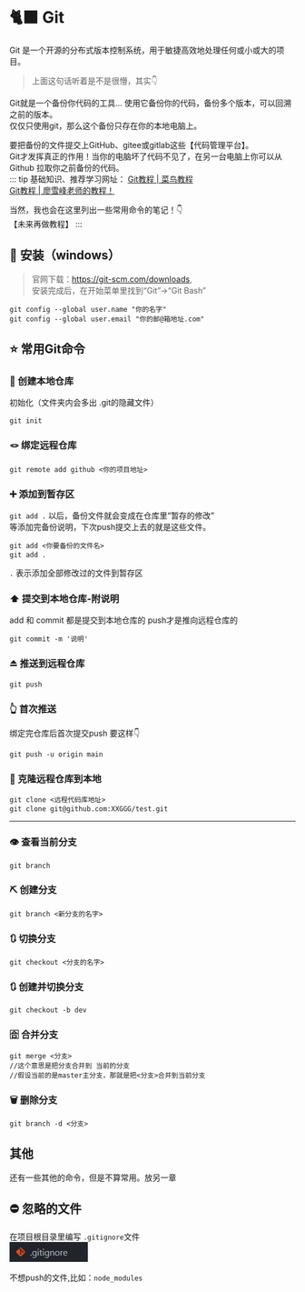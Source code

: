 # 🐈‍⬛ Git

Git 是一个开源的分布式版本控制系统，用于敏捷高效地处理任何或小或大的项目。

> 上面这句话听着是不是很懵，其实👇

Git就是一个备份你代码的工具... 使用它备份你的代码，备份多个版本，可以回溯之前的版本。  
仅仅只使用git，那么这个备份只存在你的本地电脑上。 

要把备份的文件提交上GitHub、gitee或gitlab这些【代码管理平台】。  
Git才发挥真正的作用！当你的电脑坏了代码不见了，在另一台电脑上你可以从Github 拉取你之前备份的代码。  
::: tip 基础知识、推荐学习网址：
[Git教程 | 菜鸟教程](https://www.runoob.com/git/git-tutorial.html)  
[Git教程 | 廖雪峰老师的教程！](https://www.liaoxuefeng.com/wiki/896043488029600/)

当然，我也会在这里列出一些常用命令的笔记！👇  
【未来再做教程】
:::

## 🔨 安装（windows）
> 官网下载：https://git-scm.com/downloads,  
> 安装完成后，在开始菜单里找到“Git”->“Git Bash”
```shell
git config --global user.name "你的名字"
git config --global user.email "你的邮@箱地址.com"
```

## ⭐ 常用Git命令

### 🔧 创建本地仓库
初始化（文件夹内会多出 .git的隐藏文件）
```shell
git init        
```
### 🪢 绑定远程仓库
```shell
git remote add github <你的项目地址>
```
### ➕ 添加到暂存区
`git add .` 以后，备份文件就会变成在仓库里“暂存的修改”   
等添加完备份说明，下次push提交上去的就是这些文件。
```shell
git add <你要备份的文件名>
git add .  
```
`.` 表示添加全部修改过的文件到暂存区

### ⬆️ 提交到本地仓库-附说明
add 和 commit 都是提交到本地仓库的 push才是推向远程仓库的
```shell
git commit -m '说明'
```
### ⏏️ 推送到远程仓库
```shell
git push
```
### 👆 首次推送
绑定完仓库后首次提交push 要这样👇
```shell
git push -u origin main
```

### 📩 克隆远程仓库到本地
```shell
git clone <远程代码库地址>
git clone git@github.com:XXGGG/test.git
```

---
### 👁️ 查看当前分支
```shell
git branch
```
### ⛏️ 创建分支
```shell
git branch <新分支的名字>
```
### 🔃 切换分支
```shell
git checkout <分支的名字>
```
### 🔃 创建并切换分支
```shell
git checkout -b dev
```
### 🈴 合并分支
```shell
git merge <分支> 
//这个意思是把分支合并到 当前的分支  
//假设当前的是master主分支，那就是把<分支>合并到当前分支
```
### 🗑️ 删除分支
```shell
git branch -d <分支>
```

## 其他
还有一些其他的命令，但是不算常用。放另一章

## ⛔ 忽略的文件

在项目根目录里编写 `.gitignore`文件  
![图 1](img/3916e7501dc6deef8899a02915cbbec6274bc4bfd3b39228a5691cfeb1d0d6ce.png)  

不想push的文件,比如：`node_modules`